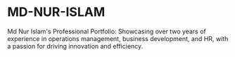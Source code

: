 # MD-NUR-ISLAM
Md Nur Islam's Professional Portfolio: Showcasing over two years of experience in operations management, business development, and HR, with a passion for driving innovation and efficiency.

